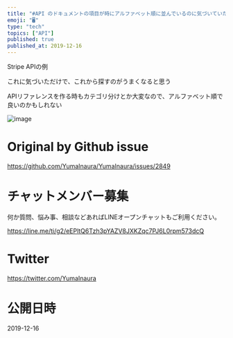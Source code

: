 ```yaml
---
title: "#API のドキュメントの項目が時にアルファベット順に並んでいるのに気づいていたか？"
emoji: "🖥"
type: "tech"
topics: ["API"]
published: true
published_at: 2019-12-16
---
```


Stripe APIの例

これに気づいただけで、これから探すのがうまくなると思う

APIリファレンスを作る時もカテゴリ分けとか大変なので、アルファベット順で良いのかもしれない

![image](https://user-images.githubusercontent.com/13635059/70856745-acb4c300-1f25-11ea-960d-871a9425827f.png)


# Original by Github issue

https://github.com/YumaInaura/YumaInaura/issues/2849








<!-- Update From Qiita API -->

# チャットメンバー募集


何か質問、悩み事、相談などあればLINEオープンチャットもご利用ください。

https://line.me/ti/g2/eEPltQ6Tzh3pYAZV8JXKZqc7PJ6L0rpm573dcQ





# Twitter


https://twitter.com/YumaInaura


<!-- Update From Qiita API -->



# 公開日時

2019-12-16
